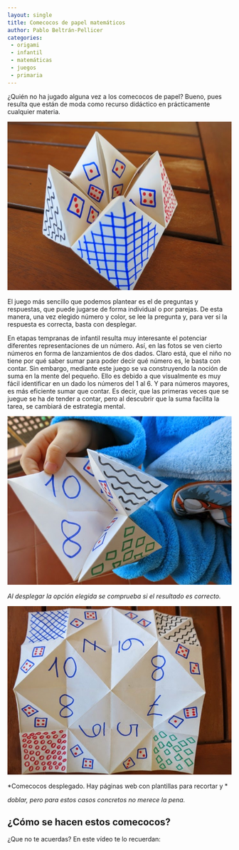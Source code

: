 ```yaml
--- 
layout: single 
title: Comecocos de papel matemáticos 
author: Pablo Beltrán-Pellicer 
categories:
 - origami 
 - infantil 
 - matemáticas 
 - juegos 
 - primaria 
---
```



¿Quién no ha jugado alguna vez a los comecocos de papel? Bueno, pues
resulta que están de moda como recurso didáctico en prácticamente
cualquier materia.  

![](/assets/img/2015-02-20-image-0000.JPG)

El juego más sencillo que podemos plantear es el de preguntas y
respuestas, que puede jugarse de forma individual o por parejas. De esta
manera, una vez elegido número y color, se lee la pregunta y, para ver
si la respuesta es correcta, basta con desplegar.  
  
En etapas tempranas de infantil resulta muy interesante el potenciar
diferentes representaciones de un número. Así, en las fotos se ven
cierto números en forma de lanzamientos de dos dados. Claro está, que el
niño no tiene por qué saber sumar para poder decir qué número es, le
basta con contar. Sin embargo, mediante este juego se va construyendo la
noción de suma en la mente del pequeño. Ello es debido a que visualmente
es muy fácil identificar en un dado los números del 1 al 6. Y para
números mayores, es más eficiente sumar que contar. Es decir, que las
primeras veces que se juegue se ha de tender a contar, pero al descubrir
que la suma facilita la tarea, se cambiará de estrategia mental.  
  

  

![](/assets/img/2015-02-20-image-0001.JPG)


*Al desplegar la opción elegida se comprueba si el resultado es
correcto.*

  

![](/assets/img/2015-02-20-image-0002.JPG)


*Comecocos desplegado. Hay páginas web con plantillas para recortar y *

*doblar, pero para estos casos concretos no merece la pena.*

  

## ¿Cómo se hacen estos comecocos? 

¿Que no te acuerdas? En este vídeo te lo recuerdan:  

  

  

  
